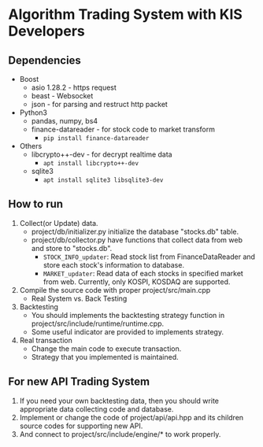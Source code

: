 # Algorithm Trading System with KIS Developers

## Dependencies
- Boost
    - asio 1.28.2 - https request
    - beast - Websocket
    - json - for parsing and restruct http packet
- Python3 
    - pandas, numpy, bs4
    - finance-datareader - for stock code to market transform
        - ```pip install finance-datareader```
- Others
    - libcrypto++-dev - for decrypt realtime data
        - ```apt install libcrypto++-dev```
    - sqlite3
        - ```apt install sqlite3 libsqlite3-dev```


## How to run
1. Collect(or Update) data.
    - project/db/initializer.py initialize the database "stocks.db" table.
    - project/db/collector.py have functions that collect data from web and store to "stocks.db".
        - ```STOCK_INFO_updater```: Read stock list from FinanceDataReader and store each stock's information to database.
        - ```MARKET_updater```: Read data of each stocks in specified market from web. Currently, only KOSPI, KOSDAQ are supported.
2. Compile the source code with proper project/src/main.cpp
    - Real System vs. Back Testing
3. Backtesting
    - You should implements the backtesting strategy function in project/src/include/runtime/runtime.cpp.
    - Some useful indicator are provided to implements strategy.
4. Real transaction
    - Change the main code to execute transaction.
    - Strategy that you implemented is maintained.

## For new API Trading System
1. If you need your own backtesting data, then you should write appropriate data collecting code and database.
2. Implement or change the code of project/api/api.hpp and its children source codes for supporting new API.
3. And connect to project/src/include/engine/* to work properly.